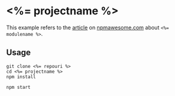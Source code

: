 # <%= projectname %>

This example refers to the [article](<%= articleuri %>) on [npmawesome.com](http://npmawesome.com) about `<%= modulename %>`.

## Usage

    git clone <%= repouri %>
    cd <%= projectname %>
    npm install

    npm start